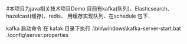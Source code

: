 #本项目为java相关技术项目Demo
目前有kafka(队列)、Elasticsearch、hazelcast(缓存)、redis、
用缓存实现队列、在schedule 包下.

kafka 启动命令 在 kafak 目录下执行
.\bin\windows\kafka-server-start.bat .\config\server.properties

    
